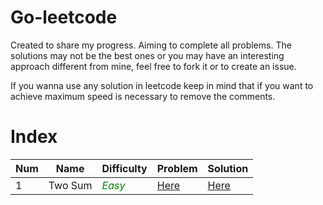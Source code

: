 # Go-leetcode

Created to share my progress. Aiming to complete all problems. The solutions may not be the best ones or you may have an interesting approach different from mine, feel free to fork it or to create an issue.

If you wanna use any solution in leetcode keep in mind that if you want to achieve maximum speed is necessary to remove the comments.

# Index

| Num | Name    | Difficulty | Problem | Solution                                                                                 |
| --- | ------- | ---------- | ---------- | ---------------------------------------------------------------------------------------- |
| 1   | Two Sum | <span style="color:green"> *Easy*</span>       | [Here](https://leetcode.com/problems/two-sum/)      | [Here](https://github.com/FumingPower3925/go-leetcode/tree/main/problems/1.%20Two%20Sum) |


